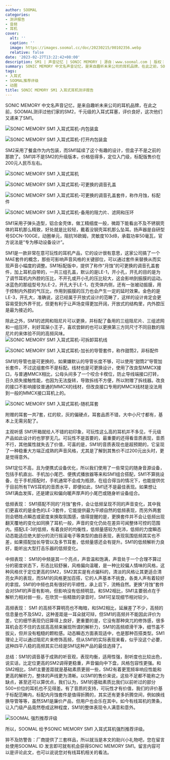 ```yaml
---
author: SOOMAL
categories:
- 测评报告
- 音频
- 耳机
cover:
  alt: ''
  caption: ''
  image: https://images.soomal.cc/doc/20230215/00102356.webp
  relative: false
date: '2023-02-27T13:22:42+08:00'
description: SM1 | 声音记忆 | SONIC MEMORY | 源自：www.soomal.com | 版权：原创 |  平均/总评分：09.31/121
summary: SONIC MEMORY 中文名声音记忆，是来自趣听未来公司的耳机品牌，在此之前，SOOMAL测评过他们家的SM2，千元级的入耳式耳塞，评价良好，这次他们又递来了SM1。SM1并不是SM2的升级版本，价格低得多，定位入门级，标配版售价在200元人民币左右。
tags:
- 入耳式
- SOOMAL推荐评级
- 动圈
title: SONIC MEMORY SM1 入耳式耳机测评报告
---
```


SONIC MEMORY 中文名声音记忆，是来自趣听未来公司的耳机品牌，在此之前，SOOMAL测评过他们家的SM2，千元级的入耳式耳塞，评价良好，这次他们又递来了SM1。



![SONIC MEMORY SM1 入耳式耳机-内包装盒](https://images.soomal.cc/doc/20230215/00102353_01.webp)



![SONIC MEMORY SM1 入耳式耳机-打开内包装盒](https://images.soomal.cc/doc/20230215/00102354_01.webp)



SM2采用了餐盒作为内包装，而SM1延续了这个有趣的设计，但盒子不是之前的那款了。SM1并不是SM2的升级版本，价格低得多，定位入门级，标配版售价在200元人民币左右。



![SONIC MEMORY SM1 入耳式耳机](https://images.soomal.cc/doc/20230215/00102355_01.webp)



![SONIC MEMORY SM1 入耳式耳机-可更换的调音孔盖](https://images.soomal.cc/doc/20230215/00102356_01.webp)



![SONIC MEMORY SM1 入耳式耳机-可更换的调音孔盖套件，称作月蚀，标配件](https://images.soomal.cc/doc/20230215/00102363_01.webp)



![SONIC MEMORY SM1 入耳式耳机-备用的阻力片、滤网和压环](https://images.soomal.cc/doc/20230215/00102361_01.webp)



SM1采用子弹头造型，铝合金壳体，做工精细度一般，微距下能看出不及不锈钢壳体的耳机那么精致，好处就是比较轻，戴着没钢壳耳机那么坠耳。扬声器是自研型号SDCN-100GE，动圈单元，阻抗16欧姆，灵敏度103dB，承载功率50毫瓦，官方说法是“专为移动设备设计”。

 SM1是一款非常在意可玩性的耳机产品，它的设计很有意思，这家公司搞了一个MAE套件的概念，那些可影响声音风格的关键部位，可以通过套件来替换从而实现声音小幅度的调整。SM1标配版中，提供了称作“月蚀”的可更换的调音孔盖套件，加上耳机自带的，一共三组孔盖，默认的是LE-1，开小孔，开孔的目的是为了调节耳机内外腔的压比，不开孔或开小孔的压比较大，这会影响到振膜的运动。冰蓝色的那组型号为LE-2，开孔大于LE-1，在壳体内侧，还有一张被动振膜，用于控制内外腔的气压比，作用到振膜的压力也会产生一定的延时效果。金色的是LE-3，开孔大，准确说，这已经属于开放式设计的范畴了，这样的设计肯定会更容易受到外界干扰，但更有利于让声场变得更加开阔，开放式的结构里，内外腔压是最为接近的。

除此之外，SM1的滤网和阻尼片可以更换，并标配了备用的三组阻尼片、三组滤网和一组压环，利好耳屎小王子，喜欢尝鲜的也可以更换第三方同尺寸不同目数的阻尼片的来体验不同的高频风味。
![SONIC MEMORY SM1 入耳式耳机-可拆卸耳机线](https://images.soomal.cc/doc/20230215/00102358_01.webp)




![SONIC MEMORY SM1 入耳式耳机-加长的导管套件，称作甜筒2，非标配件](https://images.soomal.cc/doc/20230215/00102364_01.webp)




 SM1的导管也是可更换的，如果嫌默认的导管长度不够，可以使用“甜筒2”导管加长套件，不过这组套件不是标配。线材也是可更换设计，使用了改良型MMCX接口，与普通MMCX相比，公母头间多了一个咬合卡楔位，防止导线端接口打转，日久损失接触性能，也因为无法旋转，导致拆线不方便，所以附赠了拆线器。改良的接口不影响接驳普通的MMCX的线材，但改良接口专用的MMCX线材是没法用到一般的MMCX接口耳机上的。

![SONIC MEMORY SM1 入耳式耳机-随机耳套](https://images.soomal.cc/doc/20230215/00102360.webp)




附赠的耳套一共7套，红的软，灰的偏硬点，耳套品质不错，大中小尺寸都有，基本上无需另配了。

主观听感
SM1开箱就给人不错的初印象，可玩性这么高的耳机并不多见，千元级产品如此设计的也寥寥无几。可玩性不是首要的，最重要的还得看音质表现，音质不行，其他属性就失去了价值，可喜的是，SM1的音质表现也是超预期的，它呈现了一种稳重大方端正成熟的声音风格，尤其是了解到其售价不过200元出头时，更是觉得意外。

SM1定位不高，且为便携式设备优化，所以我们使用了一些常见的随身音源设备，包括手机直出、手机加小尾巴、便携式播放器等来和SM1组合搭配，SM1不算挑设备，在于手机搭配时，手机通常不会成为瓶颈，在组合得当的情况下，也能提供优于目前所有TWS耳机的音质水平，即便如此，SM1还不是最佳表现。如果想让SM1满血发挥，还是建议和偏向暖声厚声的小尾巴或随身听设备组合。

低频表现： SM1搭配不同的“月蚀”套件，会让低频呈现不同的声音变化，其中我们更喜欢的是金色的LE-3套件，它能提供最为平顺自然的低频表现，而另外两套则会牺牲点瞬态或密度来换取氛围感，值得提醒的是，更换套件并不会让低频出现翻天覆地的变化如同换了耳机一般，声音的变化仍处在差异可闻整体可控的范围内。搭配LE-3的低频，有着良好的均衡性，低频量感较为充沛，低频的力度瞬态动态能适应绝大部分的流行摇滚电子等类型的曲目表现，表现氛围低频其实也不差，如果搭配加长导管以及多节耳套，低频量感还会有提升。SM1的低频解析力良好，能听出大型打击乐器的低频变化。

中频表现： SM1的中频是其一个亮点，声音温和饱满，声音处于一个合理不算过分的密度状态下，形态比较舒展，风格偏向温暖，是一种比较偏人情味的风格，这种风格优于定位更高的SM2，SM2其实是有点偏科的，清淡的风格让其更适合清亮女声的表现，而SM1的风格更加百搭，它的人声基本不挑食，各类人声有着较好的拿捏。SM1的中频也具有很好的平顺性，承上启下，流畅自然。更换“月蚀”套件会对SM1的声音有影响，但影响没有低频明显。和SM2相比，SM1主要弱点在于解析力相对弱一些，在欣赏一些精致的录音时，SM1可呈现细节相对较少。

高频表现： SM1 的高频不算明亮也不晦暗，和SM2相比，延展差了不少，高频的信息量也不及SM2，这种差距是一耳朵就可辩，但SM1的高频并不能因此评价为差，它的细节表现仍旧算得上良好，更重要的是，它没有那种突兀的修饰感，很多耳机会忍不住的去拔高高频来展现所谓的解析力，SM1的高频顺滑干净，细节虽不拔尖，但并没有粗糙的颗粒感。动态瞬态方面表现适中，也是那种百搭类型。SM1理论上可以通过阻尼片来修饰高频，但从SM1的实际表现来看，似乎没这个必要，这种四平八稳的高频其实已经是SM1这种产品的最佳选择了。

总结：SM1的调音基于成熟的听音观，表现均衡，适用性强，耐听度也比较出色，说实话，比定位更高的SM2调得更稳重，声音偏向中下盘，风格包容性更强。和SM2相比，SM1主要差距就是基础素质更弱一些，SM2有着更宽频率响应性能和更高的解析力，整体的声线更为清晰。以SM1的售价来说，这些不足都不能称之为缺点，甚至还可以算优点，我们认为，SM1的基础素质比我们以前听过的部分500+价位的耳机也不见得差。有了音质的支持，可玩性才有价值，我们的评价基于标配范畴内，标配内月蚀套件是值得折腾的，其实还有更多折腾空间，例如换线换导管等等，虽然SM1是廉价产品，但用户也会乐在其中。如今有线耳机的萧条，让入门级产品竟然卷成这种程度，SM1的整体表现令人满意和意外。

![SOOMAL 强烈推荐评级](https://images.soomal.cc/doc/20210514/00094239.webp)




所以，SOOMAL 给予SONIC MEMORY SM1 入耳式耳机强烈推荐评级。

猝不及防警告：厂商提供了三套样品，所以就当是本文的助兴小礼物吧，您在留言处使用SOOMAL ID 发言即可就有机会获得SONIC MEMORY SM1。留言内容可以是评论此文，也可以说说您对有线耳机相关的看法。